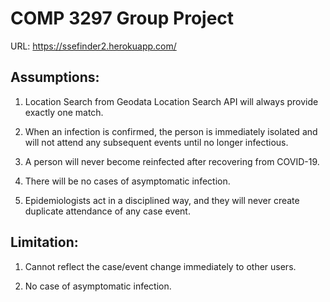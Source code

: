 # COMP 3297 Group Project

URL: https://ssefinder2.herokuapp.com/

## Assumptions:
1. Location Search from Geodata Location Search API will always provide exactly one match.

2. When an infection is confirmed, the person is immediately isolated and will not attend any subsequent events until no longer infectious.

3. A person will never become reinfected after recovering from COVID-19. 

4. There will be no cases of asymptomatic infection.

5. Epidemiologists act in a disciplined way, and they will never create duplicate attendance of any case event.

## Limitation:
1. Cannot reflect the case/event change immediately to other users.

2. No case of asymptomatic infection.

